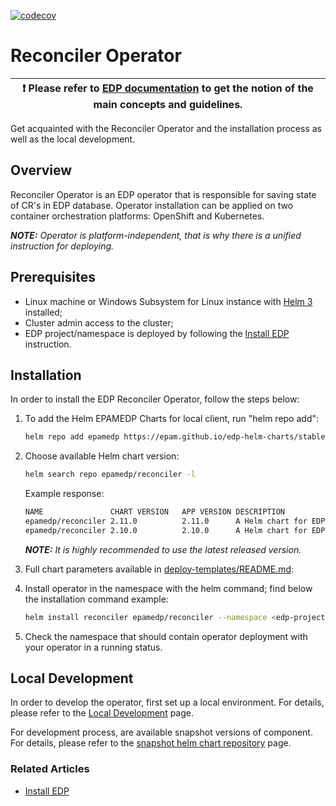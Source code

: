 [![codecov](https://codecov.io/gh/epam/edp-reconciler/branch/master/graph/badge.svg?token=NISU3J07BI)](https://codecov.io/gh/epam/edp-reconciler)

# Reconciler Operator

| :heavy_exclamation_mark: Please refer to [EDP documentation](https://epam.github.io/edp-install/) to get the notion of the main concepts and guidelines. |
| --- |

Get acquainted with the Reconciler Operator and the installation process as well as the local development.

## Overview

Reconciler Operator is an EDP operator that is responsible for saving state of CR's in EDP database. Operator installation can be applied on two container orchestration platforms: OpenShift and Kubernetes.

_**NOTE:** Operator is platform-independent, that is why there is a unified instruction for deploying._

## Prerequisites

* Linux machine or Windows Subsystem for Linux instance with [Helm 3](https://helm.sh/docs/intro/install/) installed;
* Cluster admin access to the cluster;
* EDP project/namespace is deployed by following the [Install EDP](https://epam.github.io/edp-install/operator-guide/install-edp/) instruction.

## Installation

In order to install the EDP Reconciler Operator, follow the steps below:

1. To add the Helm EPAMEDP Charts for local client, run "helm repo add":
     ```bash
     helm repo add epamedp https://epam.github.io/edp-helm-charts/stable
     ```
2. Choose available Helm chart version:
     ```bash
     helm search repo epamedp/reconciler -l
     ```
   Example response:
     ```bash
     NAME              	CHART VERSION	APP VERSION	DESCRIPTION                    
     epamedp/reconciler	2.11.0       	2.11.0     	A Helm chart for EDP Reconciler
     epamedp/reconciler	2.10.0       	2.10.0     	A Helm chart for EDP Reconciler
     ```

    _**NOTE:** It is highly recommended to use the latest released version._

3. Full chart parameters available in [deploy-templates/README.md](deploy-templates/README.md):

4. Install operator in the <edp-project> namespace with the helm command; find below the installation command example:
    ```bash
    helm install reconciler epamedp/reconciler --namespace <edp-project> --version <chart_version> --set name=reconciler --set global.edpName=<edp-project> --set global.platform=<platform_type> --set global.database.name=<db-name> --set global.database.host=<db-name>.<namespace_name> --set global.database.port=<port>
    ```
5. Check the <edp-project> namespace that should contain operator deployment with your operator in a running status.

## Local Development

In order to develop the operator, first set up a local environment. For details, please refer to the [Local Development](https://epam.github.io/edp-install/developer-guide/local-development/) page.

For development process, are available snapshot versions of component. For details, please refer to the [snapshot helm chart repository](https://epam.github.io/edp-helm-charts/snapshot/) page.

### Related Articles

* [Install EDP](https://epam.github.io/edp-install/operator-guide/install-edp/)
